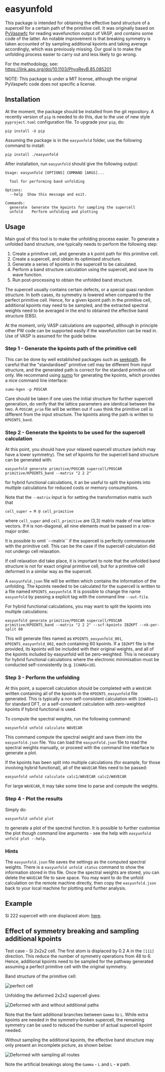 # easyunfold

This package is intended for obtaining the effective band structure of a supercell for a certain path of the primitive cell.
It was originally based on [PyVaspwfc](https://github.com/QijingZheng/Vaspeasyunfolding) for reading wavefunction output of VASP, and contains some code of the latter.
An notable improvement is that breaking symmetry is taken accounted of by sampling additional kpoints and taking average accordingly, which was previously missing.
Our goal is to make the unfolding process easier to carry out and less likely to go wrong.

For the methodology, see: https://link.aps.org/doi/10.1103/PhysRevB.85.085201

NOTE: This package is under a MIT license, although the original PyVaspwfc code does not specific a license.

## Installation

At the moment, the package should be installed from the git repository.
A recently version of `pip` is needed to do this, due to the use of new style `pyproject.toml` configuration file.
To upgrade your `pip`, do:

```
pip install -U pip
```

Assuming the package is in the `easyunfold` folder, use the following command to install:

```
pip install ./easyunfold
```

After installation, run `easyunfold` should give the following output:

```
Usage: easyunfold [OPTIONS] COMMAND [ARGS]...

  Tool for performing band unfolding

Options:
  --help  Show this message and exit.

Commands:
  generate  Generate the kpoints for sampling the supercell
  unfold    Perform unfolding and plotting
```

## Usage

Main goal of this tool is to make the unfolding process easier.
To generate a unfolded band structure, one typically needs to perform the following step:

1. Create a primitive cell, and generate a k point path for this primitive cell.
2. Create a supercell, and obtain its optimised structure.
3. Generate a series of kpoints in the supercell to be calculated.
4. Perform a band structure calculation using the supercell, and save its wave function.
5. Run post-processing to obtain the unfolded band structure.

The supercell usually contains certain defects, or a special quasi random structure.
In both cases, its symmetry is lowered when compared to the perfect primitive cell.
Hence, for a given kpoint path in the primitive cell, additional kpoints may need to be sampled, and the extracted spectral weights need to be averaged in the end to obtained the effective band structure (EBS).

At the moment, only VASP calculations are supported, although in principle other PW code can be supported easily if the wavefunction can be read in.
Use of VASP is assumed for the guide below.

### Step 1 - Generate the kpoints path of the primitive cell

This can be done by well established packages such as [seekpath](https://www.materialscloud.org/work/tools/seekpath).
Be careful that the "standardised" primitive cell may be different from input structure,
and the generated path is correct for the standard primitive cell only.
We recommand using [sumo](https://github.com/SMTG-UCL/sumo) for generating the kpoints, which provides a nice command line interface:

```
sumo-kgen -p POSCAR
```

Care should be taken if one uses the initial structure for further supercell generation, do verify that the lattice parameters are identical between the two.
A `POSCAR_prim` file will be written out if `sumo` think the primitive cell is different from the input structure.
The kpoints along the path is written to `KPOINTS_band`.

### Step 2 - Generate the kpoints to be used for the supercell calculation

At this point, you should have your relaxed supercell structure (which may have a lower symmetry).
The set of kpoints for the supercell band structure can be generated with:

```
easyunfold generate primitive/POSCAR supercell/POSCAR primitive/KPOINTS_band --matrix "2 2 2"
```

for hybrid functional calculations, it an be useful to split the kpoints into multiple calculations for reduced costs or memory consumptions.

Note that the `--matrix` input is for setting the transformation matrix such that

```
cell_super = M @ cell_primitive
```

where `cell_super` and `cell_primitive` are (3,3) matrix made of row lattice vectors.
If `M` is non-diagonal, all nine elements must be passed in a row-major order.

It is possible to omit `--matrix`` if the supercell is perfectly commensurate with the primitive cell.
This can be the case if the supercell calculation did not undergo cell relaxation.

If cell relaxation did take place, it is important to note that the unfolded band structure is not for exact  original primitive cell, but for a primitive cell deformed in a similar way as the supercell.

A `easyunfold.json` file will be written which contains the information of the unfolding.
The kpoints needed to be calculated for the supercell is written to a file named `KPOINTS_easyunfold`.
It is possible to change the name `easyunfold` by passing a explicit tag with the command line `--out-file`.

For hybrid functional calculations, you may want to split the kpoints into multiple calculations:

```
easyunfold generate primitive/POSCAR supercell/POSCAR primitive/KPOINTS_band --matrix "2 2 2" --scf-kpoints IBZKPT --nk-per-split 60
```

This will generate files named as `KPOINTS_easyunfold_001`, `KPOINTS_easyunfold_002`, each containing 60 kpoints.
If a `IBZKPT` file is the provided, its kpoints will be included with their original weights,  and all of the kpoints included by easyunfold will be zero-weighted.
This is necessary for hybrid functional calculations where the electronic minimisation must be conducted self-consistently (e.g. `ICHARG<10`).

### Step 3 - Perform the unfolding

At this point, a supercell calculation should be completed with a `WAVECAR` written containing all of the kpoints in the `KPOINTS_easyunfold` file generated.
This is typically a non self-consistent calculation with `ICHARG=11` for standard DFT, or a self-consistent calculation with zero-weighted kpoints if hybrid functional is used.

To compute the spectral weights, run the following command:

```
easyunfold unfold calculate WAVECAR
```

This command compute the spectral weight and save them into the  `easyunfold.json` file.
You can load the `easyunfold.json` file to read the spectral weights manually, or proceed with the command line interface to generate a plot.

If the kpoints has been split into multiple calculations (for example, for those involving hybrid functional), all of the `WAVECAR` files need to be passed:

```
easyunfold unfold calculate calc1/WAVECAR calc2/WAVECAR
```

For large `WAVECAR`, it may take some time to parse and compute the weights.

### Step 4 - Plot the results

Simply do:

```
easyunfold unfold plot
```

to generate a plot of the spectral function.
It is possible to further customise the plot though command line arguments - see the help with `easyunfold unfold plot --help`.

### Hints

The `easyunfold.json` file saves the settings as the computed spectral weights.
There is a `easyunfold unfold status` command to show the information stored in this file.
Once the spectral weights are stored, you can delete the `WAVECAR` file to save space.
You may want to do the unfold calculation on the remote machine directly, then copy the `easyunfold.json` back to your local machine for plotting and further analysis.

## Example

Si 222 supercell with one displaced atom: [here](https://github.com/SMTG-UCL/easyunfold/blob/master/examples/Si222/README.md).

## Effect of symmetry breaking and sampling additional kpoints

Test case - Si 2x2x2 cell.
The first atom is displaced by 0.2 A in the `[111]` direction.
This reduce the number of symmetry operations from 48 to 6.
Hence, additional kpoints need to be sampled for the pathway generated assuming a perfect primitive cell with the original symmetry.

Band structure of the primitive cell:

![perfect cell](./examples/unfold-symmetry/Si_primtive.png)

Unfolding the deformed 2x2x2 supercell gives:

![Deformed with and without additional paths](./examples/unfold-symmetry/Si_super_avg_SF_deformed_resized.png)

Note that the faint additional branches between `Gamma` to  `L`.
While extra kpoints are needed in the symmetry-broken supercell, the remaining symmetry can be used to reduced the number of actual supercell kpoint needed.

Without sampling the additional kpoints, the effective band structure may only present an incomplete picture, as shown below:

![Deformed with sampling all routes](./examples/unfold-symmetry/Si_super_avg_SF_deformed_avg_nosym_resized.png)


Note the artificial breakings along the `Gamma` - `L` and `L` - `W` path.
